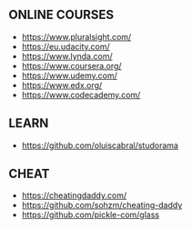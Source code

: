<h2>ONLINE COURSES</h2>
<ul>
<li><a href="https://www.pluralsight.com/">https://www.pluralsight.com/</a></li>
<li><a href="https://eu.udacity.com/">https://eu.udacity.com/</a></li>
<li><a href="https://www.lynda.com/">https://www.lynda.com/</a></li>
<li><a href="https://www.coursera.org/">https://www.coursera.org/</a></li>
<li><a href="https://www.udemy.com/">https://www.udemy.com/</a></li>
<li><a href="https://www.edx.org/">https://www.edx.org/</a></li>
<li><a href="https://www.codecademy.com/">https://www.codecademy.com/</a></li>
</ul>
<h2>LEARN</h2>
<ul>
<li><a href="https://github.com/oluiscabral/studorama">https://github.com/oluiscabral/studorama</a></li>
</ul>
<h2>CHEAT</h2>
<ul>
<li><a href="https://cheatingdaddy.com/">https://cheatingdaddy.com/</a></li>
<li><a href="https://github.com/sohzm/cheating-daddy">https://github.com/sohzm/cheating-daddy</a></li>
<li><a href="https://github.com/pickle-com/glass">https://github.com/pickle-com/glass</a></li>
</ul>